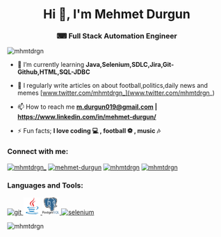 <h1 align="center">Hi 👋, I'm Mehmet Durgun</h1>
<h3 align="center">⌨ Full Stack Automation Engineer</h3>

<p align="left"> <img src="https://komarev.com/ghpvc/?username=mhmtdrgn&label=Profile%20views&color=0e75b6&style=flat" alt="mhmtdrgn" /> </p>

- 🌱 I’m currently learning **Java,Selenium,SDLC,Jira,Git-Github,HTML,SQL-JDBC**

- 📝 I regularly write articles on about football,politics,daily news and memes [www.twitter.com/mhmtdrgn_](www.twitter.com/mhmtdrgn_)

- 📫 How to reach me **m.durgun019@gmail.com | https://www.linkedin.com/in/mehmet-durgun/**

- ⚡ Fun facts; **I love coding 💻 , football ⚽ , music 🎶**

<h3 align="left">Connect with me:</h3>
<p align="left">
<a href="https://twitter.com/mhmtdrgn_" target="blank"><img align="center" src="https://raw.githubusercontent.com/rahuldkjain/github-profile-readme-generator/master/src/images/icons/Social/twitter.svg" alt="mhmtdrgn_" height="30" width="40" /></a>
<a href="https://linkedin.com/in/mehmet-durgun" target="blank"><img align="center" src="https://raw.githubusercontent.com/rahuldkjain/github-profile-readme-generator/master/src/images/icons/Social/linked-in-alt.svg" alt="mehmet-durgun" height="30" width="40" /></a>
<a href="https://fb.com/mhmtdrgn" target="blank"><img align="center" src="https://raw.githubusercontent.com/rahuldkjain/github-profile-readme-generator/master/src/images/icons/Social/facebook.svg" alt="mhmtdrgn" height="30" width="40" /></a>
<a href="https://instagram.com/mhmtdrgn" target="blank"><img align="center" src="https://raw.githubusercontent.com/rahuldkjain/github-profile-readme-generator/master/src/images/icons/Social/instagram.svg" alt="mhmtdrgn" height="30" width="40" /></a>
</p>

<h3 align="left">Languages and Tools:</h3>
<p align="left"> <a href="https://git-scm.com/" target="_blank" rel="noreferrer"> <img src="https://www.vectorlogo.zone/logos/git-scm/git-scm-icon.svg" alt="git" width="40" height="40"/> </a> <a href="https://www.java.com" target="_blank" rel="noreferrer"> <img src="https://raw.githubusercontent.com/devicons/devicon/master/icons/java/java-original.svg" alt="java" width="40" height="40"/> </a> <a href="https://www.postgresql.org" target="_blank" rel="noreferrer"> <img src="https://raw.githubusercontent.com/devicons/devicon/master/icons/postgresql/postgresql-original-wordmark.svg" alt="postgresql" width="40" height="40"/> </a> <a href="https://www.selenium.dev" target="_blank" rel="noreferrer"> <img src="https://raw.githubusercontent.com/detain/svg-logos/780f25886640cef088af994181646db2f6b1a3f8/svg/selenium-logo.svg" alt="selenium" width="40" height="40"/> </a> </p>



<p><img align="center" src="https://github-readme-streak-stats.herokuapp.com/?user=mhmtdrgn&" alt="mhmtdrgn" /></p>

